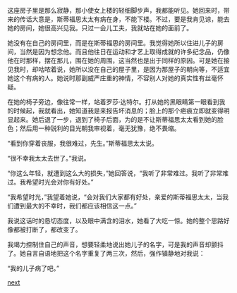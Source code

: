 
这座房子里是那么寂静，那小使女上楼的轻细脚步声，我都能听见。她回来时，带来的传话大意是，斯蒂福思太太有病在身，不能下楼。不过，要是我肯见谅，能去她的房间，她很高兴见我。只过一会儿工夫，我就站在她的面前了。

她没有在自己的房间里，而是在斯蒂福思的房间里。我觉得她所以住进儿子的房间，当然是因为想念他。而且他往日在运动和才艺上取得成就的许多纪念品，仍像他在时那样，摆在那儿，围在她的周围，这当然也是出于同样的原因。可是她在接见我时，却咕哝着说，她所以没在自己的屋子里，是因为那屋子的朝向等，不适宜她这个有病的人。她说时那副威严庄重的神情，不容别人对她的真实性有丝毫怀疑。

在她的椅子旁边，像往常一样，站着罗莎·达特尔。打从她的黑眼睛第一眼看到我的时候起，我就看出，她知道我是来报告坏消息的；脸上的那个疤痕立即就变得明显起来。她后退了一步，退到了椅子后面，为的是不让斯蒂福思太太看到她的脸色；然后用一种锐利的目光朝我审视着，毫无犹豫，绝不畏缩。

“看到你穿着丧服，我很难过，先生。”斯蒂福思太太说。

“很不幸我太太去世了。”我说。

“你这么年轻，就遭到这么大的损失，”她回答说，“我听了非常难过。我听了非常难过。我希望时光会对你有好处。”

“我希望时光，”我望着她说，“会对我们大家都有好处，亲爱的斯蒂福思太太，当我们遭到最大的不幸时，我们都应该相信这一点。”

我说这话时的恳切态度，以及眼中满含的泪水，她看了大吃一惊。她的整个思路好像都被打断了，都改变了。

我竭力控制住自己的声音，想要轻柔地说出她儿子的名字，可是我的声音却颤抖了。她自言自语地把这个名字重复了两三次，然后，强作镇静地对我说：

“我的儿子病了吧。”

[next](page707.md)